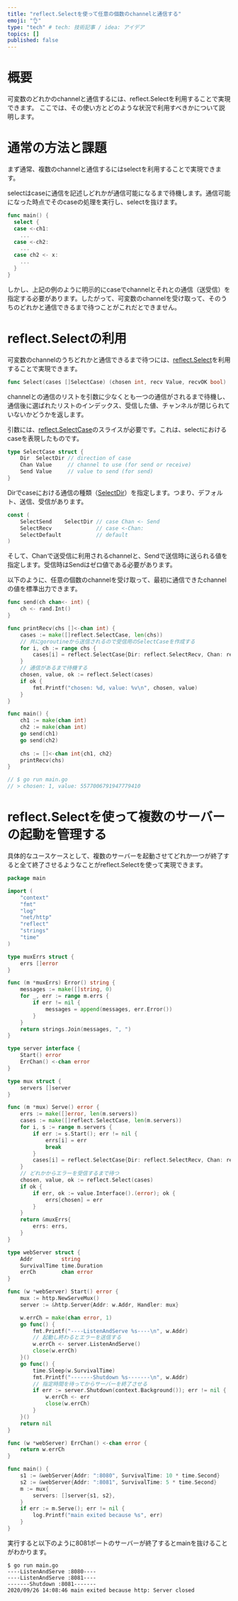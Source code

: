 ```yaml
---
title: "reflect.Selectを使って任意の個数のchannelと通信する"
emoji: "👌"
type: "tech" # tech: 技術記事 / idea: アイデア
topics: []
published: false
---
```


# 概要

可変数のどれかのchannelと通信するには、reflect.Selectを利用することで実現できます。
ここでは、その使い方とどのような状況で利用すべきかについて説明します。

# 通常の方法と課題

まず通常、複数のchannelと通信するにはselectを利用することで実現できます。

selectはcaseに通信を記述しどれかが通信可能になるまで待機します。通信可能になった時点でそのcaseの処理を実行し、selectを抜けます。

```go
func main() {
  select {
  case <-ch1:
    ...
  case <-ch2:
    ...
  case ch2 <- x:
    ...
  }
}
```

しかし、上記の例のように明示的にcaseでchannelとそれとの通信（送受信）を指定する必要があります。したがって、可変数のchannelを受け取って、そのうちのどれかと通信できるまで待つことがこれだとできません。

# reflect.Selectの利用
可変数のchannelのうちどれかと通信できるまで待つには、[reflect.Select](https://golang.org/pkg/reflect/#Select)を利用することで実現できます。

```go
func Select(cases []SelectCase) (chosen int, recv Value, recvOK bool)
```

channelとの通信のリストを引数に少なくとも一つの通信がされるまで待機し、通信後に選ばれたリストのインデックス、受信した値、チャンネルが閉じられていないかどうかを返します。

引数には、[reflect.SelectCase](https://golang.org/pkg/reflect/#SelectCase)のスライスが必要です。これは、selectにおけるcaseを表現したものです。

```go
type SelectCase struct {
    Dir  SelectDir // direction of case
    Chan Value     // channel to use (for send or receive)
    Send Value     // value to send (for send)
}
```

Dirでcaseにおける通信の種類（[SelectDir](https://golang.org/pkg/reflect/#SelectDir)）を指定します。つまり、デフォルト、送信、受信があります。

```go
const (
    SelectSend    SelectDir // case Chan <- Send
    SelectRecv              // case <-Chan:
    SelectDefault           // default
)
```

そして、Chanで送受信に利用されるchannelと、Sendで送信時に送られる値を指定します。受信時はSendはゼロ値である必要があります。

以下のように、任意の個数のchannelを受け取って、最初に通信できたchannelの値を標準出力できます。
```go
func send(ch chan<- int) {
	ch <- rand.Int()
}

func printRecv(chs []<-chan int) {
	cases := make([]reflect.SelectCase, len(chs))
	// 共にgoroutineから送信されるので受信用のSelectCaseを作成する
	for i, ch := range chs {
		cases[i] = reflect.SelectCase{Dir: reflect.SelectRecv, Chan: reflect.ValueOf(ch)}
	}
	// 通信があるまで待機する
	chosen, value, ok := reflect.Select(cases)
	if ok {
		fmt.Printf("chosen: %d, value: %v\n", chosen, value)
	}
}

func main() {
	ch1 := make(chan int)
	ch2 := make(chan int)
	go send(ch1)
	go send(ch2)
	
	chs := []<-chan int{ch1, ch2}
	printRecv(chs)
}

// $ go run main.go
// > chosen: 1, value: 5577006791947779410
```

# reflect.Selectを使って複数のサーバーの起動を管理する

具体的なユースケースとして、複数のサーバーを起動させてどれか一つが終了すると全て終了させるようなことがreflect.Selectを使って実現できます。

```go
package main

import (
	"context"
	"fmt"
	"log"
	"net/http"
	"reflect"
	"strings"
	"time"
)

type muxErrs struct {
	errs []error
}

func (m *muxErrs) Error() string {
	messages := make([]string, 0)
	for _, err := range m.errs {
		if err != nil {
			messages = append(messages, err.Error())
		}
	}
	return strings.Join(messages, ", ")
}

type server interface {
	Start() error
	ErrChan() <-chan error
}

type mux struct {
	servers []server
}

func (m *mux) Serve() error {
	errs := make([]error, len(m.servers))
	cases := make([]reflect.SelectCase, len(m.servers))
	for i, s := range m.servers {
		if err := s.Start(); err != nil {
			errs[i] = err
			break
		}
		cases[i] = reflect.SelectCase{Dir: reflect.SelectRecv, Chan: reflect.ValueOf(s.ErrChan())}
	}
	// どれかからエラーを受信するまで待つ
	chosen, value, ok := reflect.Select(cases)
	if ok {
		if err, ok := value.Interface().(error); ok {
			errs[chosen] = err
		}
	}
	return &muxErrs{
		errs: errs,
	}
}

type webServer struct {
	Addr         string
	SurvivalTime time.Duration
	errCh        chan error
}

func (w *webServer) Start() error {
	mux := http.NewServeMux()
	server := &http.Server{Addr: w.Addr, Handler: mux}

	w.errCh = make(chan error, 1)
	go func() {
		fmt.Printf("----ListenAndServe %s----\n", w.Addr)
		// 起動し終わるとエラーを送信する
		w.errCh <- server.ListenAndServe()
		close(w.errCh)
	}()
	go func() {
		time.Sleep(w.SurvivalTime)
		fmt.Printf("-------Shutdown %s-------\n", w.Addr)
		// 指定時間を待ってからサーバーを終了させる
		if err := server.Shutdown(context.Background()); err != nil {
			w.errCh <- err
			close(w.errCh)
		}
	}()
	return nil
}

func (w *webServer) ErrChan() <-chan error {
	return w.errCh
}

func main() {
	s1 := &webServer{Addr: ":8080", SurvivalTime: 10 * time.Second}
	s2 := &webServer{Addr: ":8081", SurvivalTime: 5 * time.Second}
	m := mux{
		servers: []server{s1, s2},
	}
	if err := m.Serve(); err != nil {
		log.Printf("main exited because %s", err)
	}
}
```

実行すると以下のように8081ポートのサーバーが終了するとmainを抜けることがわかります。
```shell
$ go run main.go
----ListenAndServe :8080----
----ListenAndServe :8081----
-------Shutdown :8081-------
2020/09/26 14:08:46 main exited because http: Server closed
```
